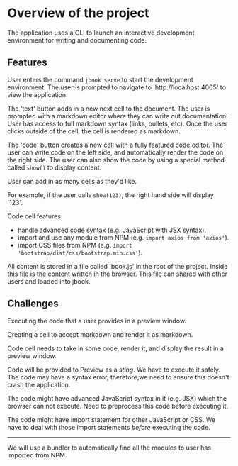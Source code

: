 # Overview of the project

The application uses a CLI to launch an interactive development environment for writing and documenting code. 

## Features

User enters the command `jbook serve` to start the development environment. The user is prompted to navigate to 'http://localhost:4005' to view the application.

The 'text' button adds in a new next cell to the document. The user is prompted with a markdown editor where they can write out documentation. User has access to full markdown syntax (links, bullets, etc). Once the user clicks outside of the cell, the cell is rendered as markdown.

The 'code' button creates a new cell with a fully featured code editor. The user can write code on the left side, and automatically render the code on the right side. The user can also show the code by using a special method called `show()` to display content. 

User can add in as many cells as they'd like. 

For example, if the user calls `show(123)`, the right hand side will display '123'. 

Code cell features:
- handle advanced code syntax (e.g. JavaScript with JSX syntax).
- import and use any module from NPM (e.g. `import axios from 'axios'`).
- import CSS files from NPM (e.g. `import 'bootstrap/dist/css/bootstrap.min.css'`).

All content is stored in a file called 'book.js' in the root of the project. Inside this file is the content written in the browser. This file can shared with other users and loaded into jbook. 

## Challenges

Executing the code that a user provides in a preview window. 

Creating a cell to accept markdown and render it as markdown.

Code cell needs to take in some code, render it, and display the result in a preview window. 

Code will be provided to Preview as a *sting*. We have to execute it safely. The code may have a syntax error, therefore,we need to ensure this doesn't crash the application. 

The code might have advanced JavaScript syntax in it (e.g. JSX) which the browser can not execute. Need to preprocess this code before executing it.

The code might have import statement for other JavaScript or CSS. We have to deal with those import statements *before* executing the code.


---
 
We will use a bundler to automatically find all the modules to user has imported from NPM. 